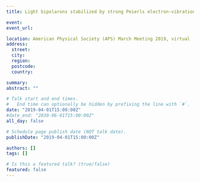 ```yaml
---
title: Light bipolarons stabilized by strong Peierls electron-vibration coupling: A new hope for high-Tc superconductivity

event: 
event_url:

location: American Physical Society (APS) March Meeting 2019, virtual
address:
  street: 
  city: 
  region:
  postcode:
  country: 

summary: 
abstract: ""

# Talk start and end times.
#   End time can optionally be hidden by prefixing the line with `#`.
date: "2019-04-01T15:00:00Z"
#date_end: "2030-06-01T15:00:00Z"
all_day: false

# Schedule page publish date (NOT talk date).
publishDate: "2019-04-01T15:00:00Z"

authors: []
tags: []

# Is this a featured talk? (true/false)
featured: false
---
```


